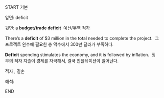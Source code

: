 START
기본

앞면:
deficit


뒷면:
a **budget/trade deficit** 
예산/무역 적자

There’s a **deficit** of $3 million in the total needed to complete the project. 
그 프로젝트 완수에 필요한 총 액수에서 300만 달러가 부족하다.

**Deficit** spending stimulates the economy, and it is followed by inflation. 
정부의 적자 지출이 경제를 자극해서, 결국 인플레이션이 일어난다.

적자 , 결손

해석:
<!--ID: 1698487139825-->
END